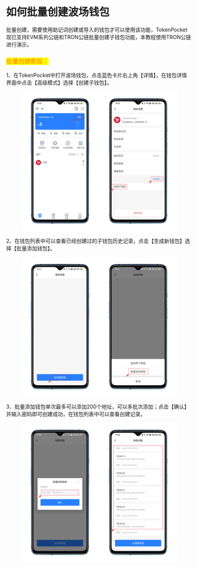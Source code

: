 # 如何批量创建波场钱包

批量创建，需要使用助记词创建或导入的钱包才可以使用该功能，TokenPocket现已支持EVM系列公链和TRON公链批量创建子钱包功能，本教程使用TRON公链进行演示。

### <mark style="color:orange;">批量创建教程：</mark> <a href="#1" id="1"></a>

1、在TokenPocket中打开波场钱包，点击蓝色卡片右上角【详情】，在钱包详情界面中点击【高级模式】选择【创建子钱包】。

<figure><img src="../../.gitbook/assets/1 (10).png" alt=""><figcaption></figcaption></figure>

2、在钱包列表中可以查看已经创建过的子钱包历史记录，点击【生成新钱包】选择【批量添加钱包】。

<figure><img src="../../.gitbook/assets/2 (10).png" alt=""><figcaption></figcaption></figure>

3、批量添加钱包单次最多可以添加200个地址，可以多批次添加；点击【确认】并输入密码即可创建成功，在钱包列表中可以查看创建记录。

<figure><img src="../../.gitbook/assets/3 (4) (3).png" alt=""><figcaption></figcaption></figure>
